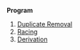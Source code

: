 <strong>Program</strong>
<ol>
    <li><a href="https://github.com/Niranjan2054/College/blob/C/Duplicate%20removal.c">Duplicate Removal</a></li>
    <li><a href="https://github.com/Niranjan2054/College/blob/C/Racing.C">Racing</a></li>
    <li><a href="https://github.com/Niranjan2054/College/blob/C/derivation.c">Derivation</a></li>
 </ul>
